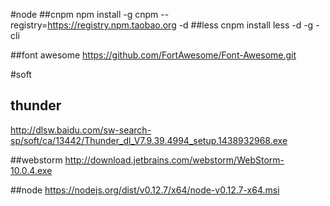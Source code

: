 #node
##cnpm
npm install -g cnpm --registry=https://registry.npm.taobao.org -d
##less
cnpm install less -d -g -cli

##font awesome
https://github.com/FortAwesome/Font-Awesome.git

#soft

## thunder
http://dlsw.baidu.com/sw-search-sp/soft/ca/13442/Thunder_dl_V7.9.39.4994_setup.1438932968.exe


##webstorm
http://download.jetbrains.com/webstorm/WebStorm-10.0.4.exe

##node
https://nodejs.org/dist/v0.12.7/x64/node-v0.12.7-x64.msi


